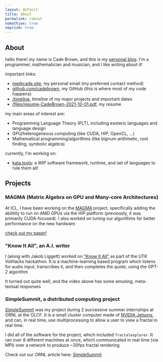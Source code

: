 ```yaml
---
layout: default
title: About
permalink: /about
nomathjax: true
noprism: true
---
```


## About

hello there! my name is Cade Brown, and this is my [personal blog](https://cade.site). I'm a programmer, mathematician and musician, and I like writing about it!

important links:

  * [me@cade.site](mailto:me@cade.site), my personal email (my preferred contact method)
  * [github.com/cadebrown](https://github.com/cadebrown), my GitHub (this is where most of my code happens)
  * [/timeline](/timeline), timeline of my major projects and important dates
  * [/files/resume-CadeBrown-2021-10-01.pdf](/files/resume-CadeBrown-2021-10-01.pdf), my resume

my main areas of interest are:

  * Programming Language Theory (PLT), including esoteric languages and language design
  * GPU/heterogeneous computing (like CUDA, HIP, OpenCL, ...)
  * Mathematical programming/algorithms (like bignum arithmetic, root finding, symbolic algebra)

currently, I'm working on:

  * [kata.tools](https://kata.tools): a WIP software framework, runtime, and set of languages to rule them all!


## Projects


### MAGMA (Matrix Algebra on GPU and Many-core Architectures)

At ICL, I have been working on the [MAGMA](https://icl.utk.edu/magma/) project, specifically adding the abilitity to run on AMD GPUs via the HIP platform (previously, it was primarily CUDA-focused). I also worked on tuning our algorithms for better performance on the new hardware.

[check out my paper!](https://www.icl.utk.edu/files/publications/2020/icl-utk-1415-2020.pdf)

### "Know It All", an A.I. writer

I (along with Jakob Liggett) worked on ["Know It All"](https://www.youtube.com/watch?v=PwGsRskWN-I) as part of the UTK VolHacks hackathon. It is a machine-learning based program which listens for audio input, transcribes it, and then completes the quote, using the GPT-2 algorithm

It turned out quite well, and the video above has some amusing, meta-textual responses


### SimpleSummit, a distributed computing project 

[SimpleSummit](https://simplesummit.github.io/) was my project during 2 successive summer internships at ORNL at the OLCF. It is a small cluster computer made of [NVIDIA Jetsons](https://developer.nvidia.com/buy-jetson), and can, in real time, use multiprocessing to allow a user to view a fractal in real time.

I did all of the software for the project, which included `fractalexplorer`. It ran over 8 different machines at once, which communicated in real time (via MPI) over a network to produce ~30fps fractal rendering.

Check out our ORNL article here: [SimpleSummit](https://www.olcf.ornl.gov/2018/10/09/simple-summit/)

